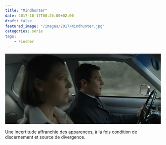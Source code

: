 ```yaml
---
title: "Mindhunter"
date: 2017-10-17T00:26:00+02:00
draft: false
featured_image: "/images/2017/mindhunter.jpg"
categories: série
tags:
    - Fincher
---
```


![mindhunter](/images/2017/mindhunter.jpg)

Une incertitude affranchie des apparences, à la fois condition de discernement et source de divergence.